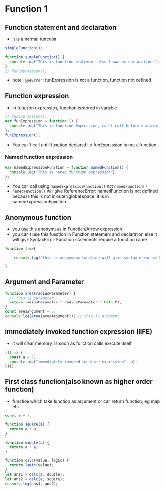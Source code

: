 # Function 1

## Function statement and declaration

- It is a normal function

```js
simpleFunction();

function simpleFunction() {
  console.log("This is function statement also known as declarations");
}
// funExpression();
```

- note `TypeError`: funExpression is not a function, function not defined

## Function expression

- in function expression, function is stored in variable

```js
// funExpression();
var funExpression = function () {
  console.log("This is function Expression, can't call before declarations");
};
funExpression();
```

- You can't call until function declared i.e funExpression is not a function

### Named function expression

```js
var namedExpressionFunction = function namedFunction() {
  console.log("This is named function expression");
};
```

- You can call using `namedExpressionFunction()` not `namedFunction()`
- `namedFunction()` will give ReferenceError: namedFunction is not defined because this is not in outer/global space, it is in namedExpressionFunction

## Anonymous function

- you use this anonymous in Function/Arrow expression
- you can't use this function in Function statement and declaration else it will give SyntaxError: Function statements require a function name

```js
function ()=>{

    console.log("this is anonymous function will give syntax error => SyntaxError: Function statements require a function name")

}
```

## Argument and Parameter

```js
function area(radiusParameter) {
  // this is parameter
  return radiusParameter * radiusParameter * Math.PI;
}
const areaArgument = 5;
console.log(area(areaArgument)); // this is argument
```

## immediately invoked function expression (IIFE)

- it will clear memory as soon as function calls execute itself

```js
(() => {
  const a = 5;
  console.log("immediately invoked function expression", a);
})();
```

## First class function(also known as higher order function)

- function which take function as argument or can return function;
  eg map etc

```js
const a = 5;

function square(a) {
  return a * a;
}

function double(a) {
  return a + a;
}

function calc(value, logic) {
  return logic(value);
}
let ans1 = calc(a, double);
let ans2 = calc(a, square);
console.log(ans1, ans2);
```
